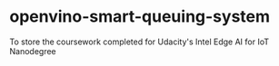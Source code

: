 # openvino-smart-queuing-system
To store the coursework completed for Udacity's Intel Edge AI for IoT Nanodegree
